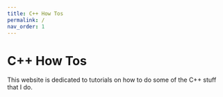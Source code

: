 ```yaml
---
title: C++ How Tos
permalink: /
nav_order: 1
---
```


# C++ How Tos

This website is dedicated to tutorials on how to do some of the C++ stuff that I do.